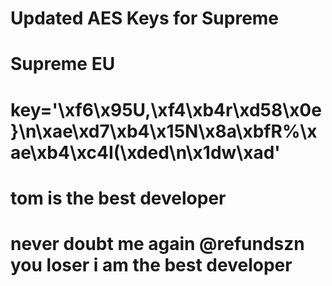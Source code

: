 # Updated AES Keys for Supreme

# Supreme EU

# key='\xf6\x95U,\xf4\xb4r\xd58\x0e}\n\xae\xd7\xb4\x15N\x8a\xbfR%\xae\xb4\xc4I(\xded\n\x1dw\xad'

# tom is the best developer

# never doubt me again @refundszn you loser i am the best developer
